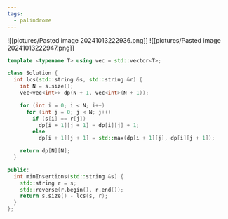 ```yaml
---
tags:
  - palindrome
---
```

![[pictures/Pasted image 20241013222936.png]]
![[pictures/Pasted image 20241013222947.png]]


```c++
template <typename T> using vec = std::vector<T>;

class Solution {
  int lcs(std::string &s, std::string &r) {
    int N = s.size();
    vec<vec<int>> dp(N + 1, vec<int>(N + 1));

    for (int i = 0; i < N; i++)
      for (int j = 0; j < N; j++)
        if (s[i] == r[j])
          dp[i + 1][j + 1] = dp[i][j] + 1;
        else
          dp[i + 1][j + 1] = std::max(dp[i + 1][j], dp[i][j + 1]);

    return dp[N][N];
  }

public:
  int minInsertions(std::string &s) {
    std::string r = s;
    std::reverse(r.begin(), r.end());
    return s.size() - lcs(s, r);
  }
};
```